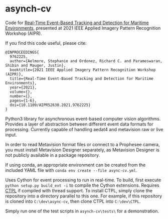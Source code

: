 # asynch-cv
Code for [Real-Time Event-Based Tracking and Detection for Maritime Environments](https://doi.org/10.1109/AIPR52630.2021.9762225), presented at 2021 IEEE Applied Imagery Pattern Recognition Workshop (AIPR).

If you find this code useful, please cite:  
```
@INPROCEEDINGS{
  9762225,  
  author={Aelmore, Stephanie and Ordonez, Richard C. and Parameswaran, Shibin and Mauger, Justin},  
  booktitle={2021 IEEE Applied Imagery Pattern Recognition Workshop (AIPR)},   
  title={Real-Time Event-Based Tracking and Detection for Maritime Environments},   
  year={2021},  
  volume={},  
  number={},  
  pages={1-6},  
  doi={10.1109/AIPR52630.2021.9762225}
}
```

Python3 library for asynchronous event-based computer vision algorithms. Provides a layer of abstraction between different event data formats for processing. Currently capable of handling aedat4 and metavision raw or live input.

In order to read Metavision format files or connect to a Prophesee camera, you must install Metavision Designer separately, as Metavision Designer is not publicly available in a package repository.

If using conda, an appropriate environment can be created from the included YAML file with `conda env create --file async-cv.yml`.

Uses Cython for event processing to run in real-time. To build, first execute `python setup.py build_ext -i` to compile the Cython extensions. Requires [CTPL](https://github.com/vit-vit/CTPL) if compiled with thread support. To install CTPL, simply clone the repository into a directory parallel to this one. For example, if this repository is cloned into `C:\dev\async-cv`, then clone CTPL into `C:\dev\CTPL`.

Simply run one of the test scripts in `asynch-cv\tests\` for a demonstration.  

